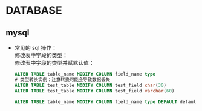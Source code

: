 # DATABASE

## mysql

- 常见的 sql 操作：  
    修改表中字段的类型：  
    修改表中字段的类型并赋默认值：  
    ```sql
    ALTER TABLE table_name MODIFY COLUMN field_name type
    # 类型转换实例：注意转换可能会导致数据丢失
    ALTER TABLE test_table MODIFY COLUMN test_field char(30)
    ALTER TABLE test_table MODIFY COLUMN test_field varchar(60)

    ALTER TABLE table_name MODIFY COLUMN field_name type DEFAULT default_value
    ```